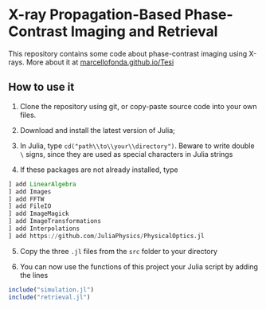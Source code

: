 # X-ray Propagation-Based Phase-Contrast Imaging and Retrieval

This repository contains some code about phase-contrast imaging using X-rays. More about it at [marcellofonda.github.io/Tesi](https://marcellofonda.github.io/Tesi)

## How to use it
1. Clone the repository using git, or copy-paste source code into your own files.

2. Download and install the latest version of Julia;

3. In Julia, type `cd("path\\to\\your\\directory")`. Beware to write double `\` signs, since they are used as special characters in Julia strings

4. If these packages are not already installed, type
```Julia
] add LinearAlgebra
] add Images
] add FFTW
] add FileIO
] add ImageMagick
] add ImageTransformations
] add Interpolations
] add https://github.com/JuliaPhysics/PhysicalOptics.jl
```

5. Copy the three `.jl` files from the `src` folder to your directory

6. You can now use the functions of this project your Julia script by adding the lines
```Julia
include("simulation.jl")
include("retrieval.jl")
```
